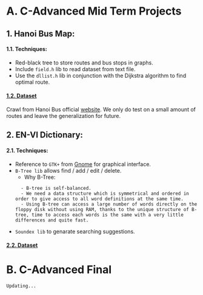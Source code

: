 # A. C-Advanced Mid Term Projects

## 1. Hanoi Bus Map:
#### 1.1. Techniques:
- Red-black tree to store routes and bus stops in graphs.
- Include `field.h` lib to read dataset from text file.
- Use the `dllist.h` lib in conjunction with the Dijkstra algorithm to find optimal route.
#### [1.2. Dataset](https://github.com/minhld99/C-Advanced/blob/master/Hanoi_BusMap/text.txt)
Crawl from Hanoi Bus official [website](http://timbus.vn/fleets.aspx). We only do test on a small amount of routes and leave the generalization for future.
## 2. EN-VI Dictionary:
#### 2.1. Techniques:
- Reference to `GTK+` from [Gnome](https://developer.gnome.org) for graphical interface.
- `B-Tree lib` allows find / add / edit / delete.
  - Why B-Tree: 
  ```
    - B-tree is self-balanced.
    - We need a data structure which is symmetrical and ordered in order to give access to all word definitions at the same time.
    - Using B-tree can access a large number of words directly on the floppy disk without using RAM, thanks to the unique structure of B-tree, time to access each words is the same with a very little differences and quite fast.
  ```
- `Soundex lib` to genarate searching suggestions.
#### [2.2. Dataset](https://github.com/minhld99/C-Advanced/blob/master/EN-VI_Dictionary/AnhViet.txt)

# B. C-Advanced Final
```
Updating...
```
